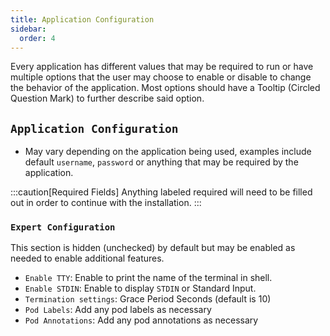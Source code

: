 ```yaml
---
title: Application Configuration
sidebar:
  order: 4
---
```


Every application has different values that may be required to run or have multiple options that the user may choose to enable or disable to change the behavior of the application. Most options should have a Tooltip (Circled Question Mark) to further describe said option.

## `Application Configuration`

- May vary depending on the application being used, examples include default `username`, `password` or anything that may be required by the application.

:::caution[Required Fields]
Anything labeled required will need to be filled out in order to continue with the installation.
:::

### `Expert Configuration`

This section is hidden (unchecked) by default but may be enabled as needed to enable additional features.

- `Enable TTY`: Enable to print the name of the terminal in shell.
- `Enable STDIN`: Enable to display `STDIN` or Standard Input.
- `Termination settings`: Grace Period Seconds (default is 10)
- `Pod Labels`: Add any pod labels as necessary
- `Pod Annotations`: Add any pod annotations as necessary
